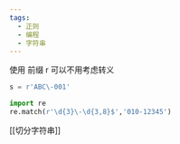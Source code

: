 ```yaml
---
tags:
  - 正则
  - 编程
  - 字符串
---
```


使用 前缀 r 可以不用考虑转义
```python
s = r'ABC\-001' 
```
```python
import re
re.match(r'\d{3}\-\d{3,8}$','010-12345')

```
[[切分字符串]]
